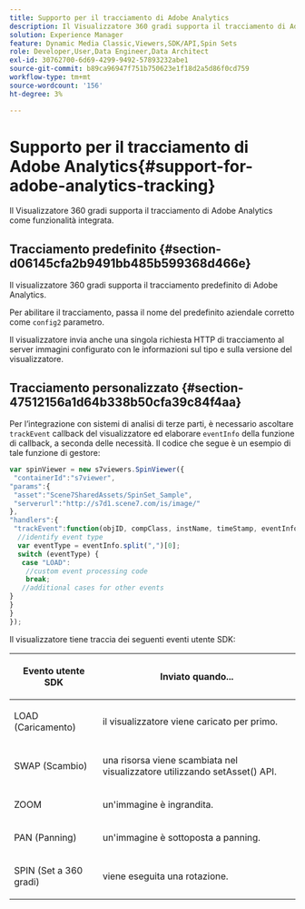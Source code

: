 ```yaml
---
title: Supporto per il tracciamento di Adobe Analytics
description: Il Visualizzatore 360 gradi supporta il tracciamento di Adobe Analytics come funzionalità integrata.
solution: Experience Manager
feature: Dynamic Media Classic,Viewers,SDK/API,Spin Sets
role: Developer,User,Data Engineer,Data Architect
exl-id: 30762700-6d69-4299-9492-57893232abe1
source-git-commit: b89ca96947f751b750623e1f18d2a5d86f0cd759
workflow-type: tm+mt
source-wordcount: '156'
ht-degree: 3%

---
```


# Supporto per il tracciamento di Adobe Analytics{#support-for-adobe-analytics-tracking}

Il Visualizzatore 360 gradi supporta il tracciamento di Adobe Analytics come funzionalità integrata.

## Tracciamento predefinito {#section-d06145cfa2b9491bb485b599368d466e}

Il visualizzatore 360 gradi supporta il tracciamento predefinito di Adobe Analytics.

Per abilitare il tracciamento, passa il nome del predefinito aziendale corretto come `config2` parametro.

Il visualizzatore invia anche una singola richiesta HTTP di tracciamento al server immagini configurato con le informazioni sul tipo e sulla versione del visualizzatore.

## Tracciamento personalizzato {#section-47512156a1d64b338b50cfa39c84f4aa}

Per l’integrazione con sistemi di analisi di terze parti, è necessario ascoltare `trackEvent` callback del visualizzatore ed elaborare `eventInfo` della funzione di callback, a seconda delle necessità. Il codice che segue è un esempio di tale funzione di gestore:

```javascript {.line-numbers}
var spinViewer = new s7viewers.SpinViewer({ 
 "containerId":"s7viewer", 
"params":{ 
 "asset":"Scene7SharedAssets/SpinSet_Sample", 
 "serverurl":"http://s7d1.scene7.com/is/image/" 
}, 
"handlers":{ 
 "trackEvent":function(objID, compClass, instName, timeStamp, eventInfo) { 
  //identify event type 
  var eventType = eventInfo.split(",")[0]; 
  switch (eventType) { 
   case "LOAD": 
    //custom event processing code 
    break; 
   //additional cases for other events 
} 
} 
} 
});
```

Il visualizzatore tiene traccia dei seguenti eventi utente SDK:

<table id="table_5D090E6614974D968E1A93B5727D859C"> 
 <thead> 
  <tr> 
   <th colname="col1" class="entry"> <p>Evento utente SDK </p> </th> 
   <th colname="col2" class="entry"> <p>Inviato quando... </p> </th> 
  </tr> 
 </thead>
 <tbody> 
  <tr> 
   <td colname="col1"> <p> <span class="codeph">LOAD (Caricamento)</span> </p> </td> 
   <td colname="col2"> <p>il visualizzatore viene caricato per primo. </p> </td> 
  </tr> 
  <tr> 
   <td colname="col1"> <p> <span class="codeph">SWAP (Scambio)</span> </p> </td> 
   <td colname="col2"> <p>una risorsa viene scambiata nel visualizzatore utilizzando <span class="codeph"> setAsset() </span> API. </p> </td> 
  </tr> 
  <tr> 
   <td colname="col1"> <p> <span class="codeph"> ZOOM </span> </p> </td> 
   <td colname="col2"> <p> un'immagine è ingrandita. </p> </td> 
  </tr> 
  <tr> 
   <td colname="col1"> <p> <span class="codeph">PAN (Panning)</span> </p> </td> 
   <td colname="col2"> <p>un'immagine è sottoposta a panning. </p> </td> 
  </tr> 
  <tr> 
   <td colname="col1"> <p> <span class="codeph">SPIN (Set a 360 gradi)</span> </p> </td> 
   <td colname="col2"> <p> viene eseguita una rotazione. </p> </td> 
  </tr> 
 </tbody> 
</table>
